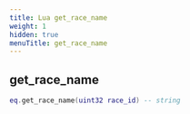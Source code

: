 ```yaml
---
title: Lua get_race_name
weight: 1
hidden: true
menuTitle: get_race_name
---
```

## get_race_name
```lua
eq.get_race_name(uint32 race_id) -- string
```
